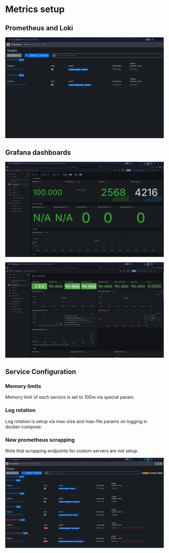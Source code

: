 # Metrics setup

## Prometheus and Loki

![prometheus_loki.png](screenshots/prometheus_loki.png)

## Grafana dashboards

![grafana_prometheus_dashboard.png](screenshots/grafana_prometheus_dashboard.png)

![grafana_loki_dashboard.png](screenshots/grafana_loki_dashboard.png)

## Service Configuration

### Memory limits

Memory limit of each service is set to 100m via special param.

### Log rotation

Log rotation is setup via max-size and max-file params on logging in docker-compose.

### New prometheus scrapping

Note that scrapping endpoints for custom servers are not setup.

![prometheus_all.png](screenshots/prometheus_all.png)
